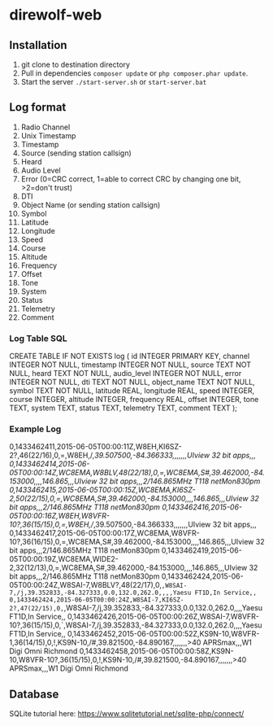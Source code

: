 # direwolf-web

## Installation

 1. git clone to destination directory
 1. Pull in dependencies `composer update` or `php composer.phar update`.
 1. Start the server `./start-server.sh` or `start-server.bat`

## Log format

 1. Radio Channel
 2. Unix Timestamp
 3. Timestamp
 4. Source (sending station callsign)
 5. Heard
 6. Audio Level
 7. Error (0=CRC correct, 1=able to correct CRC by changing one bit, >2=don't trust)
 8. DTI
 9. Object Name (or sending station callsign)
 10. Symbol
 11. Latitude
 12. Longitude
 13. Speed
 14. Course
 15. Altitude
 16. Frequency
 17. Offset
 18. Tone
 19. System
 20. Status
 21. Telemetry
 22. Comment

### Log Table SQL

CREATE TABLE IF NOT EXISTS log (
    id            INTEGER PRIMARY KEY,
    channel       INTEGER NOT NULL,
    timestamp     INTEGER NOT NULL,
    source        TEXT NOT NULL,
    heard         TEXT NOT NULL,
    audio_level   INTEGER NOT NULL,
    error         INTEGER NOT NULL,
    dti           TEXT NOT NULL,
    object_name   TEXT NOT NULL,
    symbol        TEXT NOT NULL,
    latitude      REAL,
    longitude     REAL,
    speed         INTEGER,
    course        INTEGER,
    altitude      INTEGER,
    frequency     REAL,
    offset        INTEGER,
    tone          TEXT,
    system        TEXT,
    status        TEXT,
    telemetry     TEXT,
    comment       TEXT
);

### Example Log

0,1433462411,2015-06-05T00:00:11Z,W8EH,KI6SZ-2?,46(22/16),0,=,W8EH,/_,39.507500,-84.366333,,,,,,,UIview 32 bit apps,,,
0,1433462414,2015-06-05T00:00:14Z,WC8EMA,W8BLV,48(22/18),0,=,WC8EMA,S#,39.462000,-84.153000,,,,146.865,,,UIview 32 bit apps,,,2/146.865MHz T118 netMon830pm
0,1433462415,2015-06-05T00:00:15Z,WC8EMA,KI6SZ-2,50(22/15),0,=,WC8EMA,S#,39.462000,-84.153000,,,,146.865,,,UIview 32 bit apps,,,2/146.865MHz T118 netMon830pm
0,1433462416,2015-06-05T00:00:16Z,W8EH,W8VFR-10?,36(15/15),0,=,W8EH,/_,39.507500,-84.366333,,,,,,,UIview 32 bit apps,,,
0,1433462417,2015-06-05T00:00:17Z,WC8EMA,W8VFR-10?,36(16/15),0,=,WC8EMA,S#,39.462000,-84.153000,,,,146.865,,,UIview 32 bit apps,,,2/146.865MHz T118 netMon830pm
0,1433462419,2015-06-05T00:00:19Z,WC8EMA,WIDE2-2,32(12/13),0,=,WC8EMA,S#,39.462000,-84.153000,,,,146.865,,,UIview 32 bit apps,,,2/146.865MHz T118 netMon830pm
0,1433462424,2015-06-05T00:00:24Z,W8SAI-7,W8BLV?,48(22/17),0,`,W8SAI-7,/j,39.352833,-84.327333,0.0,132.0,262.0,,,,Yaesu FT1D,In Service,,
0,1433462424,2015-06-05T00:00:24Z,W8SAI-7,KI6SZ-2?,47(22/15),0,`,W8SAI-7,/j,39.352833,-84.327333,0.0,132.0,262.0,,,,Yaesu FT1D,In Service,,
0,1433462426,2015-06-05T00:00:26Z,W8SAI-7,W8VFR-10?,36(15/15),0,`,W8SAI-7,/j,39.352833,-84.327333,0.0,132.0,262.0,,,,Yaesu FT1D,In Service,,
0,1433462452,2015-06-05T00:00:52Z,KS9N-10,W8VFR-1,36(14/15),0,!,KS9N-10,/#,39.821500,-84.890167,,,,,,,>40 APRSmax,,,W1 Digi Omni Richmond
0,1433462458,2015-06-05T00:00:58Z,KS9N-10,W8VFR-10?,36(15/15),0,!,KS9N-10,/#,39.821500,-84.890167,,,,,,,>40 APRSmax,,,W1 Digi Omni Richmond

## Database

SQLite tutorial here: https://www.sqlitetutorial.net/sqlite-php/connect/
